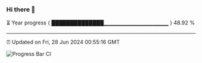### Hi there 👋

⏳ Year progress { ██████████████▁▁▁▁▁▁▁▁▁▁▁▁▁▁▁▁ } 48.92 %

---

⏰ Updated on Fri, 28 Jun 2024 00:55:16 GMT

![Progress Bar CI](https://github.com/liununu/liununu/workflows/Progress%20Bar%20CI/badge.svg)
